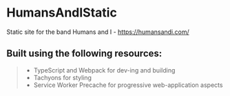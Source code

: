 # HumansAndIStatic
Static site for the band Humans and I - https://humansandi.com/

Built using the following resources:
-----------------------------------
>- TypeScript and Webpack for dev-ing and building
>- Tachyons for styling
>- Service Worker Precache for progressive web-application aspects
